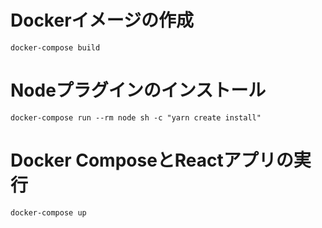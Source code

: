 # Dockerイメージの作成

```
docker-compose build
```

# Nodeプラグインのインストール

```
docker-compose run --rm node sh -c "yarn create install"
```

# Docker ComposeとReactアプリの実行

```
docker-compose up
```